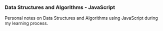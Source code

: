 ### Data Structures and Algorithms - JavaScript
Personal notes on Data Structures and Algorithms using JavaScript during my learning process.